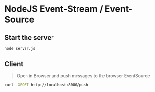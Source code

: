 # NodeJS Event-Stream / Event-Source

## Start the server

```bash
node server.js
```

## Client

> Open in Browser and push messages to the browser EventSource

```bash
curl -XPOST http://localhost:8080/push
```